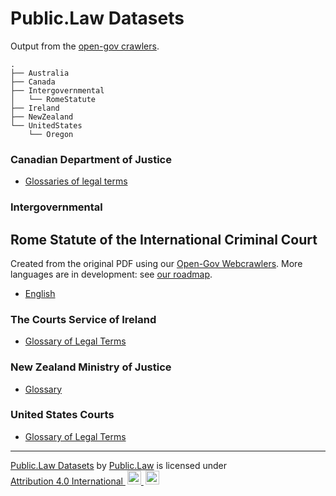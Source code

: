 # Public.Law Datasets

Output from the [open-gov crawlers](https://github.com/public-law/open-gov-crawlers).


```
.
├── Australia
├── Canada
├── Intergovernmental
│   └── RomeStatute
├── Ireland
├── NewZealand
└── UnitedStates
    └── Oregon
```


### Canadian Department of Justice

* [Glossaries of legal terms](https://github.com/public-law/datasets/blob/master/Canada/doj-glossaries.json)



### Intergovernmental 

## Rome Statute of the International Criminal Court

Created from the original PDF using our [Open-Gov Webcrawlers](https://github.com/public-law/open-gov-crawlers).
More languages are in development: see
[our roadmap](https://github.com/orgs/public-law/projects/9/views/2).

* [English](https://github.com/public-law/datasets/blob/master/Intergovernmental/RomeStatute/RomeStatute.json)



### The Courts Service of Ireland

* [Glossary of Legal Terms](https://github.com/public-law/datasets/blob/master/Ireland/courts-glossary.json)



### New Zealand Ministry of Justice

* [Glossary](https://github.com/public-law/datasets/blob/master/NewZealand/justice-glossary.json)



### United States Courts

* [Glossary of Legal Terms](https://github.com/public-law/datasets/blob/master/UnitedStates/us-courts-glossary.json)



----

<p xmlns:cc="http://creativecommons.org/ns#" xmlns:dct="http://purl.org/dc/terms/">
  <a property="dct:title" rel="cc:attributionURL" href="https://github.com/public-law/datasets">Public.Law Datasets</a> by <a rel="cc:attributionURL dct:creator" property="cc:attributionName" href="https://public.law">Public.Law</a> is licensed under <a href="http://creativecommons.org/licenses/by/4.0/?ref=chooser-v1" target="_blank" rel="license noopener noreferrer" style="display:inline-block;">Attribution 4.0 International
    <img style="height:22px!important;margin-left:3px;" src="https://mirrors.creativecommons.org/presskit/icons/cc.svg">
    <img style="height:22px!important; margin-left:3px;" src="https://mirrors.creativecommons.org/presskit/icons/by.svg">
  </a>
</p>
